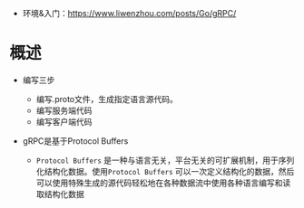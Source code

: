 - 环境&入门：https://www.liwenzhou.com/posts/Go/gRPC/



# 概述

- 编写三步
  - 编写.proto文件，生成指定语言源代码。
  - 编写服务端代码 
  - 编写客户端代码

- gRPC是基于Protocol Buffers
  - `Protocol Buffers` 是一种与语言无关，平台无关的可扩展机制，用于序列化结构化数据。使用`Protocol Buffers` 可以一次定义结构化的数据，然后可以使用特殊生成的源代码轻松地在各种数据流中使用各种语言编写和读取结构化数据

